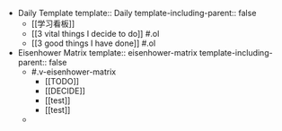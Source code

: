 - Daily Template
  template:: Daily
  template-including-parent:: false
	- [[学习看板]]
	- [[3 vital things I decide to do]] #.ol
	- [[3 good things I have done]] #.ol
- Eisenhower Matrix
  template:: eisenhower-matrix
  template-including-parent:: false
	- #.v-eisenhower-matrix
		- [[TODO]]
		- [[DECIDE]]
		- [[test]]
		- [[test]]
	-